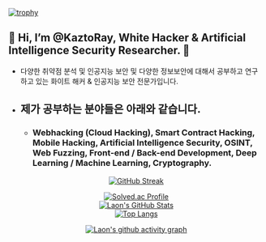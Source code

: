 [![trophy](https://github-profile-trophy.vercel.app/?username=KaztoRay&theme=algolia&column=10)](https://github.com/Luon/)

## 💫 Hi, I’m @KaztoRay, White Hacker & Artificial Intelligence Security Researcher. 💫 

- 다양한 취약점 분석 및 인공지능 보안 및 다양한 정보보안에 대해서 공부하고 연구하고 있는 화이트 해커 & 인공지능 보안 전문가입니다.

- ## 제가 공부하는 분야들은 아래와 같습니다. 

  - ### Webhacking (Cloud Hacking), Smart Contract Hacking, Mobile Hacking, Artificial Intelligence Security, OSINT, Web Fuzzing, Front-end / Back-end Development, Deep Learning / Machine Learning, Cryptography.

<div align = "center">

[![GitHub Streak](https://github-readme-streak-stats.herokuapp.com/?user=KaztoRay&theme=holi-theme)](https://git.io/streak-stats)

[![Solved.ac Profile](http://mazassumnida.wtf/api/v2/generate_badge?boj=dsph9245)](https://solved.ac/dsph9245) <br/>
[![Laon's GitHub Stats](https://github-readme-stats.vercel.app/api?username=KaztoRay&hide=contribs,prs&show_icons=true&theme=ambient_gradient)](https://github.com/anuraghazra/github-readme-stats)
<br>
[![Top Langs](https://github-readme-stats.vercel.app/api/top-langs/?username=KaztoRay&langs_count=10&hide=contribs,prs&show_icons=true&theme=ambient_gradient)](https://github.com/anuraghazra/github-readme-stats)

[![Laon's github activity graph](https://github-readme-activity-graph.vercel.app/graph?username=KaztoRay&theme=react-dark&border=true)](https://github.com/ashutosh00710/github-readme-activity-graph)

</div>
 
 
